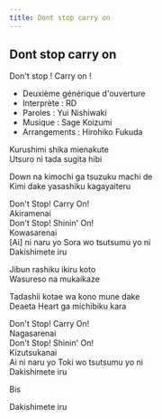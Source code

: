 ```yaml
---
title: Dont stop carry on
---
```


Dont stop carry on
------------------

Don't stop ! Carry on !


* Deuxième générique d'ouverture
* Interprète : RD
* Paroles : Yui Nishiwaki
* Musique : Sage Koizumi
* Arrangements : Hirohiko Fukuda


Kurushimi shika mienakute  
Utsuro ni tada sugita hibi  
  
Down na kimochi ga tsuzuku machi de  
Kimi dake yasashiku kagayaiteru  
  
Don't Stop! Carry On!  
Akiramenai  
Don't Stop! Shinin' On!  
Kowasarenai  
[Ai] ni naru yo Sora wo tsutsumu yo ni  
Dakishimete iru  
  
Jibun rashiku ikiru koto  
Wasureso na mukaikaze  
  
Tadashii kotae wa kono mune dake  
Deaeta Heart ga michibiku kara  
  
Don't Stop! Carry On!  
Nagasarenai  
Don't Stop! Shinin' On!  
Kizutsukanai  
Ai ni naru yo Toki wo tsutsumu yo ni  
Dakishimete iru  
  
Bis  
  
Dakishimete iru

